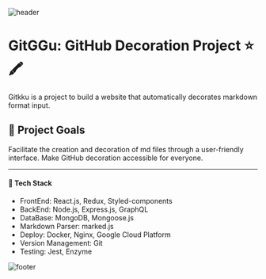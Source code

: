 ![header](https://capsule-render.vercel.app/api?type=waving&color=auto&height=100&section=header&fontSize=90)

# GitGGu: GitHub Decoration Project :star::crayon:

Gitkku is a project to build a website that automatically decorates markdown format input.

## 🎯 Project Goals

Facilitate the creation and decoration of md files through a user-friendly interface.
Make GitHub decoration accessible for everyone.

---

#### 🚀 Tech Stack

- FrontEnd: React.js, Redux, Styled-components
- BackEnd: Node.js, Express.js, GraphQL
- DataBase: MongoDB, Mongoose.js
- Markdown Parser: marked.js
- Deploy: Docker, Nginx, Google Cloud Platform
- Version Management: Git
- Testing: Jest, Enzyme

![footer](https://capsule-render.vercel.app/api?type=waving&color=auto&height=150&section=footer&fontSize=90)
